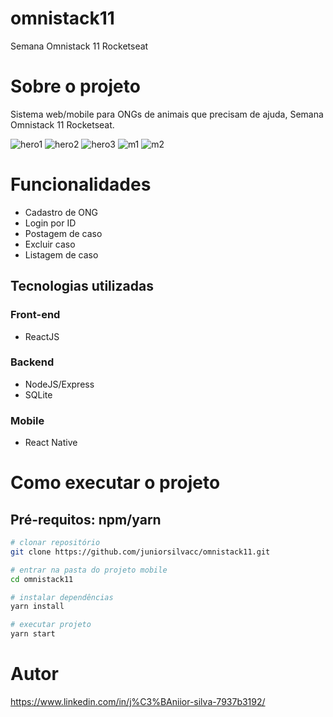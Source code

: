 # omnistack11
Semana Omnistack 11 Rocketseat

# Sobre o projeto
Sistema web/mobile para ONGs de animais que precisam de ajuda, Semana Omnistack 11 Rocketseat.

![hero1](https://user-images.githubusercontent.com/43589505/126877683-a593a53f-d617-4f26-96eb-787a11539499.png)
![hero2](https://user-images.githubusercontent.com/43589505/126877685-a929e96a-dc03-4a68-9ae5-d0c4243c301e.png)
![hero3](https://user-images.githubusercontent.com/43589505/126877688-dc8f4a9a-c8f0-46c9-813d-dba36928efa6.png)
![m1](https://user-images.githubusercontent.com/43589505/126878333-f296aa23-09ef-44ea-997a-ddf47e2668a4.png)
![m2](https://user-images.githubusercontent.com/43589505/126878335-21ec6a1e-114b-4c60-b76a-c8471d323eff.png)

# Funcionalidades
  - Cadastro de ONG
  - Login por ID
  - Postagem de caso
  - Excluir caso
  - Listagem de caso
  
## Tecnologias utilizadas
### Front-end
  - ReactJS
### Backend
  - NodeJS/Express
  - SQLite
### Mobile
  - React Native

# Como executar o projeto

## Pré-requitos: npm/yarn 

```bash
# clonar repositório  
git clone https://github.com/juniorsilvacc/omnistack11.git

# entrar na pasta do projeto mobile
cd omnistack11

# instalar dependências
yarn install

# executar projeto
yarn start
```

# Autor

https://www.linkedin.com/in/j%C3%BAniior-silva-7937b3192/
